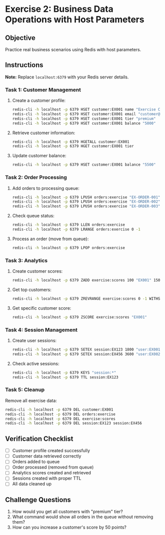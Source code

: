 # Exercise 2: Business Data Operations with Host Parameters

## Objective
Practice real business scenarios using Redis with host parameters.

## Instructions

**Note:** Replace `localhost:6379` with your Redis server details.

### Task 1: Customer Management
1. Create a customer profile:
   ```bash
   redis-cli -h localhost -p 6379 HSET customer:EX001 name "Exercise Customer"
   redis-cli -h localhost -p 6379 HSET customer:EX001 email "customer@example.com"
   redis-cli -h localhost -p 6379 HSET customer:EX001 tier "premium"
   redis-cli -h localhost -p 6379 HSET customer:EX001 balance "5000"
   ```

2. Retrieve customer information:
   ```bash
   redis-cli -h localhost -p 6379 HGETALL customer:EX001
   redis-cli -h localhost -p 6379 HGET customer:EX001 tier
   ```

3. Update customer balance:
   ```bash
   redis-cli -h localhost -p 6379 HSET customer:EX001 balance "5500"
   ```

### Task 2: Order Processing
1. Add orders to processing queue:
   ```bash
   redis-cli -h localhost -p 6379 LPUSH orders:exercise "EX-ORDER-001"
   redis-cli -h localhost -p 6379 LPUSH orders:exercise "EX-ORDER-002"
   redis-cli -h localhost -p 6379 LPUSH orders:exercise "EX-ORDER-003"
   ```

2. Check queue status:
   ```bash
   redis-cli -h localhost -p 6379 LLEN orders:exercise
   redis-cli -h localhost -p 6379 LRANGE orders:exercise 0 -1
   ```

3. Process an order (move from queue):
   ```bash
   redis-cli -h localhost -p 6379 LPOP orders:exercise
   ```

### Task 3: Analytics
1. Create customer scores:
   ```bash
   redis-cli -h localhost -p 6379 ZADD exercise:scores 100 "EX001" 150 "EX002" 200 "EX003"
   ```

2. Get top customers:
   ```bash
   redis-cli -h localhost -p 6379 ZREVRANGE exercise:scores 0 -1 WITHSCORES
   ```

3. Get specific customer score:
   ```bash
   redis-cli -h localhost -p 6379 ZSCORE exercise:scores "EX001"
   ```

### Task 4: Session Management
1. Create user sessions:
   ```bash
   redis-cli -h localhost -p 6379 SETEX session:EX123 1800 "user:EX001"
   redis-cli -h localhost -p 6379 SETEX session:EX456 3600 "user:EX002"
   ```

2. Check active sessions:
   ```bash
   redis-cli -h localhost -p 6379 KEYS "session:*"
   redis-cli -h localhost -p 6379 TTL session:EX123
   ```

### Task 5: Cleanup
Remove all exercise data:
```bash
redis-cli -h localhost -p 6379 DEL customer:EX001
redis-cli -h localhost -p 6379 DEL orders:exercise
redis-cli -h localhost -p 6379 DEL exercise:scores
redis-cli -h localhost -p 6379 DEL session:EX123 session:EX456
```

## Verification Checklist
- [ ] Customer profile created successfully
- [ ] Customer data retrieved correctly
- [ ] Orders added to queue
- [ ] Order processed (removed from queue)
- [ ] Analytics scores created and retrieved
- [ ] Sessions created with proper TTL
- [ ] All data cleaned up

## Challenge Questions
1. How would you get all customers with "premium" tier?
2. What command would show all orders in the queue without removing them?
3. How can you increase a customer's score by 50 points?
